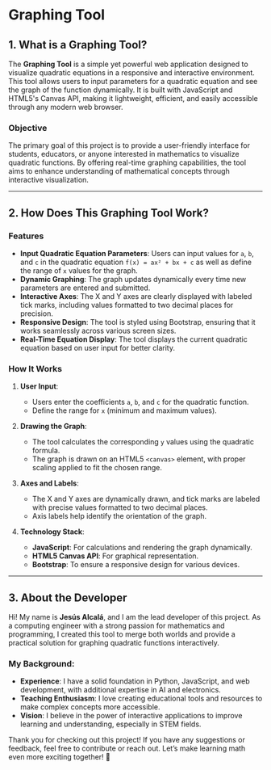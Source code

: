 # Graphing Tool

## 1. What is a Graphing Tool?

The **Graphing Tool** is a simple yet powerful web application designed to visualize quadratic equations in a responsive and interactive environment. This tool allows users to input parameters for a quadratic equation and see the graph of the function dynamically. It is built with JavaScript and HTML5's Canvas API, making it lightweight, efficient, and easily accessible through any modern web browser.

### Objective

The primary goal of this project is to provide a user-friendly interface for students, educators, or anyone interested in mathematics to visualize quadratic functions. By offering real-time graphing capabilities, the tool aims to enhance understanding of mathematical concepts through interactive visualization.

---

## 2. How Does This Graphing Tool Work?

### Features

- **Input Quadratic Equation Parameters**: Users can input values for `a`, `b`, and `c` in the quadratic equation `f(x) = ax² + bx + c` as well as define the range of `x` values for the graph.
- **Dynamic Graphing**: The graph updates dynamically every time new parameters are entered and submitted.
- **Interactive Axes**: The X and Y axes are clearly displayed with labeled tick marks, including values formatted to two decimal places for precision.
- **Responsive Design**: The tool is styled using Bootstrap, ensuring that it works seamlessly across various screen sizes.
- **Real-Time Equation Display**: The tool displays the current quadratic equation based on user input for better clarity.

### How It Works

1. **User Input**: 
   - Users enter the coefficients `a`, `b`, and `c` for the quadratic function.
   - Define the range for `x` (minimum and maximum values).

2. **Drawing the Graph**:
   - The tool calculates the corresponding `y` values using the quadratic formula.
   - The graph is drawn on an HTML5 `<canvas>` element, with proper scaling applied to fit the chosen range.

3. **Axes and Labels**:
   - The X and Y axes are dynamically drawn, and tick marks are labeled with precise values formatted to two decimal places.
   - Axis labels help identify the orientation of the graph.

4. **Technology Stack**:
   - **JavaScript**: For calculations and rendering the graph dynamically.
   - **HTML5 Canvas API**: For graphical representation.
   - **Bootstrap**: To ensure a responsive design for various devices.

---

## 3. About the Developer

Hi! My name is **Jesús Alcalá**, and I am the lead developer of this project. As a computing engineer with a strong passion for mathematics and programming, I created this tool to merge both worlds and provide a practical solution for graphing quadratic functions interactively.

### My Background:
- **Experience**: I have a solid foundation in Python, JavaScript, and web development, with additional expertise in AI and electronics.
- **Teaching Enthusiasm**: I love creating educational tools and resources to make complex concepts more accessible.
- **Vision**: I believe in the power of interactive applications to improve learning and understanding, especially in STEM fields.

Thank you for checking out this project! If you have any suggestions or feedback, feel free to contribute or reach out. Let’s make learning math even more exciting together! 🚀

